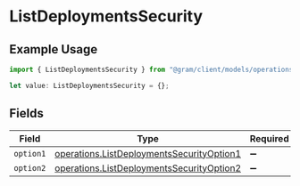 # ListDeploymentsSecurity

## Example Usage

```typescript
import { ListDeploymentsSecurity } from "@gram/client/models/operations";

let value: ListDeploymentsSecurity = {};
```

## Fields

| Field                                                                                                  | Type                                                                                                   | Required                                                                                               | Description                                                                                            |
| ------------------------------------------------------------------------------------------------------ | ------------------------------------------------------------------------------------------------------ | ------------------------------------------------------------------------------------------------------ | ------------------------------------------------------------------------------------------------------ |
| `option1`                                                                                              | [operations.ListDeploymentsSecurityOption1](../../models/operations/listdeploymentssecurityoption1.md) | :heavy_minus_sign:                                                                                     | N/A                                                                                                    |
| `option2`                                                                                              | [operations.ListDeploymentsSecurityOption2](../../models/operations/listdeploymentssecurityoption2.md) | :heavy_minus_sign:                                                                                     | N/A                                                                                                    |